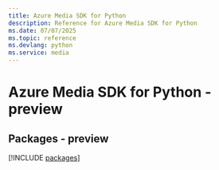 ```yaml
---
title: Azure Media SDK for Python
description: Reference for Azure Media SDK for Python
ms.date: 07/07/2025
ms.topic: reference
ms.devlang: python
ms.service: media
---
```

# Azure Media SDK for Python - preview
## Packages - preview
[!INCLUDE [packages](media-index.md)]